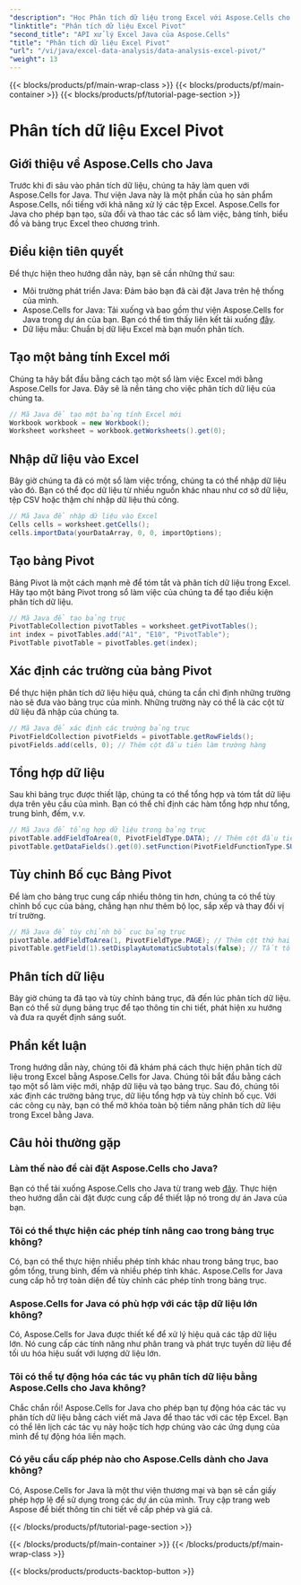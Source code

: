 ```yaml
---
"description": "Học Phân tích dữ liệu trong Excel với Aspose.Cells cho Java. Hướng dẫn từng bước để sử dụng bảng trục hiệu quả."
"linktitle": "Phân tích dữ liệu Excel Pivot"
"second_title": "API xử lý Excel Java của Aspose.Cells"
"title": "Phân tích dữ liệu Excel Pivot"
"url": "/vi/java/excel-data-analysis/data-analysis-excel-pivot/"
"weight": 13
---
```


{{< blocks/products/pf/main-wrap-class >}}
{{< blocks/products/pf/main-container >}}
{{< blocks/products/pf/tutorial-page-section >}}

# Phân tích dữ liệu Excel Pivot


## Giới thiệu về Aspose.Cells cho Java

Trước khi đi sâu vào phân tích dữ liệu, chúng ta hãy làm quen với Aspose.Cells for Java. Thư viện Java này là một phần của họ sản phẩm Aspose.Cells, nổi tiếng với khả năng xử lý các tệp Excel. Aspose.Cells for Java cho phép bạn tạo, sửa đổi và thao tác các sổ làm việc, bảng tính, biểu đồ và bảng trục Excel theo chương trình.

## Điều kiện tiên quyết

Để thực hiện theo hướng dẫn này, bạn sẽ cần những thứ sau:

- Môi trường phát triển Java: Đảm bảo bạn đã cài đặt Java trên hệ thống của mình.
- Aspose.Cells for Java: Tải xuống và bao gồm thư viện Aspose.Cells for Java trong dự án của bạn. Bạn có thể tìm thấy liên kết tải xuống [đây](https://releases.aspose.com/cells/java/).
- Dữ liệu mẫu: Chuẩn bị dữ liệu Excel mà bạn muốn phân tích.

## Tạo một bảng tính Excel mới

Chúng ta hãy bắt đầu bằng cách tạo một sổ làm việc Excel mới bằng Aspose.Cells for Java. Đây sẽ là nền tảng cho việc phân tích dữ liệu của chúng ta.

```java
// Mã Java để tạo một bảng tính Excel mới
Workbook workbook = new Workbook();
Worksheet worksheet = workbook.getWorksheets().get(0);
```

## Nhập dữ liệu vào Excel

Bây giờ chúng ta đã có một sổ làm việc trống, chúng ta có thể nhập dữ liệu vào đó. Bạn có thể đọc dữ liệu từ nhiều nguồn khác nhau như cơ sở dữ liệu, tệp CSV hoặc thậm chí nhập dữ liệu thủ công.

```java
// Mã Java để nhập dữ liệu vào Excel
Cells cells = worksheet.getCells();
cells.importData(yourDataArray, 0, 0, importOptions);
```

## Tạo bảng Pivot

Bảng Pivot là một cách mạnh mẽ để tóm tắt và phân tích dữ liệu trong Excel. Hãy tạo một bảng Pivot trong sổ làm việc của chúng ta để tạo điều kiện phân tích dữ liệu.

```java
// Mã Java để tạo bảng trục
PivotTableCollection pivotTables = worksheet.getPivotTables();
int index = pivotTables.add("A1", "E10", "PivotTable");
PivotTable pivotTable = pivotTables.get(index);
```

## Xác định các trường của bảng Pivot

Để thực hiện phân tích dữ liệu hiệu quả, chúng ta cần chỉ định những trường nào sẽ đưa vào bảng trục của mình. Những trường này có thể là các cột từ dữ liệu đã nhập của chúng ta.

```java
// Mã Java để xác định các trường bảng trục
PivotFieldCollection pivotFields = pivotTable.getRowFields();
pivotFields.add(cells, 0); // Thêm cột đầu tiên làm trường hàng
```

## Tổng hợp dữ liệu

Sau khi bảng trục được thiết lập, chúng ta có thể tổng hợp và tóm tắt dữ liệu dựa trên yêu cầu của mình. Bạn có thể chỉ định các hàm tổng hợp như tổng, trung bình, đếm, v.v.

```java
// Mã Java để tổng hợp dữ liệu trong bảng trục
pivotTable.addFieldToArea(0, PivotFieldType.DATA); // Thêm cột đầu tiên làm trường dữ liệu
pivotTable.getDataFields().get(0).setFunction(PivotFieldFunctionType.SUM); // Sử dụng hàm SUM
```

## Tùy chỉnh Bố cục Bảng Pivot

Để làm cho bảng trục cung cấp nhiều thông tin hơn, chúng ta có thể tùy chỉnh bố cục của bảng, chẳng hạn như thêm bộ lọc, sắp xếp và thay đổi vị trí trường.

```java
// Mã Java để tùy chỉnh bố cục bảng trục
pivotTable.addFieldToArea(1, PivotFieldType.PAGE); // Thêm cột thứ hai làm trường trang (bộ lọc)
pivotTable.getField(1).setDisplayAutomaticSubtotals(false); // Tắt tổng phụ tự động
```

## Phân tích dữ liệu

Bây giờ chúng ta đã tạo và tùy chỉnh bảng trục, đã đến lúc phân tích dữ liệu. Bạn có thể sử dụng bảng trục để tạo thông tin chi tiết, phát hiện xu hướng và đưa ra quyết định sáng suốt.

## Phần kết luận

Trong hướng dẫn này, chúng tôi đã khám phá cách thực hiện phân tích dữ liệu trong Excel bằng Aspose.Cells for Java. Chúng tôi bắt đầu bằng cách tạo một sổ làm việc mới, nhập dữ liệu và tạo bảng trục. Sau đó, chúng tôi xác định các trường bảng trục, dữ liệu tổng hợp và tùy chỉnh bố cục. Với các công cụ này, bạn có thể mở khóa toàn bộ tiềm năng phân tích dữ liệu trong Excel bằng Java.

## Câu hỏi thường gặp

### Làm thế nào để cài đặt Aspose.Cells cho Java?

Bạn có thể tải xuống Aspose.Cells cho Java từ trang web [đây](https://releases.aspose.com/cells/java/). Thực hiện theo hướng dẫn cài đặt được cung cấp để thiết lập nó trong dự án Java của bạn.

### Tôi có thể thực hiện các phép tính nâng cao trong bảng trục không?

Có, bạn có thể thực hiện nhiều phép tính khác nhau trong bảng trục, bao gồm tổng, trung bình, đếm và nhiều phép tính khác. Aspose.Cells for Java cung cấp hỗ trợ toàn diện để tùy chỉnh các phép tính trong bảng trục.

### Aspose.Cells for Java có phù hợp với các tập dữ liệu lớn không?

Có, Aspose.Cells for Java được thiết kế để xử lý hiệu quả các tập dữ liệu lớn. Nó cung cấp các tính năng như phân trang và phát trực tuyến dữ liệu để tối ưu hóa hiệu suất với lượng dữ liệu lớn.

### Tôi có thể tự động hóa các tác vụ phân tích dữ liệu bằng Aspose.Cells cho Java không?

Chắc chắn rồi! Aspose.Cells for Java cho phép bạn tự động hóa các tác vụ phân tích dữ liệu bằng cách viết mã Java để thao tác với các tệp Excel. Bạn có thể lên lịch các tác vụ này hoặc tích hợp chúng vào các ứng dụng của mình để tự động hóa liền mạch.

### Có yêu cầu cấp phép nào cho Aspose.Cells dành cho Java không?

Có, Aspose.Cells for Java là một thư viện thương mại và bạn sẽ cần giấy phép hợp lệ để sử dụng trong các dự án của mình. Truy cập trang web Aspose để biết thông tin chi tiết về cấp phép và giá cả.

{{< /blocks/products/pf/tutorial-page-section >}}

{{< /blocks/products/pf/main-container >}}
{{< /blocks/products/pf/main-wrap-class >}}

{{< blocks/products/products-backtop-button >}}